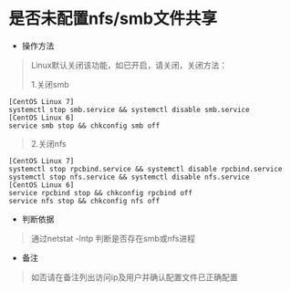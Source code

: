 # 是否未配置nfs/smb文件共享

- 操作方法
> Linux默认关闭该功能，如已开启，请关闭，关闭方法：
>
> 1.关闭smb
```
[CentOS Linux 7]
systemctl stop smb.service && systemctl disable smb.service
[CentOS Linux 6]
service smb stop && chkconfig smb off
```
> 2.关闭nfs
```
[CentOS Linux 7]
systemctl stop rpcbind.service && systemctl disable rpcbind.service
systemctl stop nfs.service && systemctl disable nfs.service
[CentOS Linux 6]
service rpcbind stop && chkconfig rpcbind off
service nfs stop && chkconfig nfs off
```
- 判断依据
> 通过netstat -lntp 判断是否存在smb或nfs进程

- 备注
> 如否请在备注列出访问ip及用户并确认配置文件已正确配置